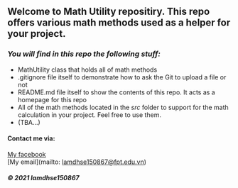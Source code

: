 ## Welcome to Math Utility repositiry. This repo offers various math methods used as a helper for your project.

### *_You will find in this repo the following stuff:_*

* MathUtility class that holds all of math methods
* .gitignore file itself to demonstrate how to ask the Git to upload a file or not
* README.md file itself to show the contents of this repo. It acts as a homepage for this repo
* All of the math methods located in the *src* folder to support for the math calculation in your project. Feel free to use them.
* (TBA...)

#### Contact me via:
[My facebook](https://www.facebook.com/profile.php?id=100035076680299)  
[My email](mailto: lamdhse150867@fpt.edu.vn)

##### © 2021 lamdhse150867